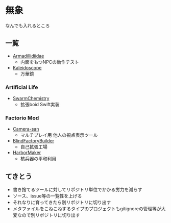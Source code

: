 # 無象

なんでも入れるところ

## 一覧

- [Armadillidiidae](https://github.com/mitsuyoshi-yamazaki/Armadillidiidae)
  - 内面をもつNPCの動作テスト
- [Kaleidoscope](https://github.com/mitsuyoshi-yamazaki/Kaleidoscope)
  - 万華鏡

### Artificial Life

- [SwarmChemistry](https://github.com/mitsuyoshi-yamazaki/SwarmChemistry)
  - 拡張boid Swift実装

### Factorio Mod

- [Camera-san](https://github.com/mitsuyoshi-yamazaki/Camera-san)
  - マルチプレイ用 他人の視点表示ツール
- [BlindFactoryBuilder](https://github.com/mitsuyoshi-yamazaki/BlindFactoryBuilder)
  - 自己拡張工場
- [HarborMaker](https://github.com/mitsuyoshi-yamazaki/HarborMaker)
  - 核兵器の平和利用
  

## てきとう

- 書き捨てるツールに対してリポジトリ単位でかかる労力を減らす
- ソース、issue等の一覧性を上げる
- それなりに育ってきたら別リポジトリに切り出す
- メタファイルをこねこねするタイプのプロジェクトもgitignoreの管理等が大変なので別リポジトリに切り出す
